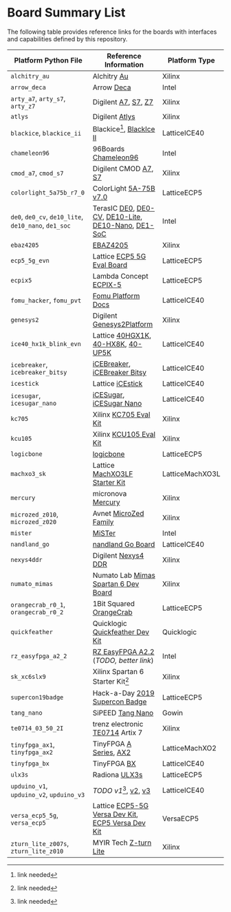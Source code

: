 # Board Summary List

The following table provides reference links for the boards with interfaces and capabilities defined by this repository.

| Platform Python File                                 | Reference Information                                                                                                                                                                                                                                                                                                                                                                                                                                                                                                          | Platform Type   |
| ---------------------------------------------------- | ------------------------------------------------------------------------------------------------------------------------------------------------------------------------------------------------------------------------------------------------------------------------------------------------------------------------------------------------------------------------------------------------------------------------------------------------------------------------------------------------------------------------------ | --------------- |
| `alchitry_au`                                        | Alchitry [Au](https://alchitry.com/boards/au)                                                                                                                                                                                                                                                                                                                                                                                                                                                                                  | Xilinx          |
| `arrow_deca`                                         | Arrow [Deca](https://www.arrow.com/en/products/deca/arrow-development-tools)                                                                                                                                                                                                                                                                                                                                                                                                                                                   | Intel           |
| `arty_a7`, `arty_s7`, `arty_z7`                      | Digilent [A7](https://digilent.com/reference/programmable-logic/arty-a7/reference-manual), [S7](https://digilent.com/reference/programmable-logic/arty-s7/reference-manual), [Z7](https://digilent.com/reference/programmable-logic/arty-z7/reference-manual)                                                                                                                                                                                                                                                                  | Xilinx          |
| `atlys`                                              | Digilent [Atlys](https://digilent.com/reference/programmable-logic/atlys/reference-manual)                                                                                                                                                                                                                                                                                                                                                                                                                                     | Xilinx          |
| `blackice`, `blackice_ii`                            | Blackice[^todo], [BlackIce II](https://github.com/mystorm-org/BlackIce-II/wiki)                                                                                                                                                                                                                                                                                                                                                                                                                                                | LatticeICE40    |
| `chameleon96`                                        | 96Boards [Chameleon96](https://www.96boards.org/product/chameleon96/)                                                                                                                                                                                                                                                                                                                                                                                                                                                          | Intel           |
| `cmod_a7`, `cmod_s7`                                 | Digilent CMOD [A7](https://digilent.com/reference/programmable-logic/cmod-a7/reference-manual), [S7](https://digilent.com/reference/programmable-logic/cmod-s7/reference-manual)                                                                                                                                                                                                                                                                                                                                               | Xilinx          |
| `colorlight_5a75b_r7_0`                              | ColorLight [5A-75B v7.0](https://github.com/q3k/chubby75/blob/master/5a-75b/hardware_V7.0.md)                                                                                                                                                                                                                                                                                                                                                                                                                                  | LatticeECP5     |
| `de0`, `de0_cv`, `de10_lite`, `de10_nano`, `de1_soc` | TerasIC [DE0](https://www.terasic.com.tw/cgi-bin/page/archive.pl?Language=English&CategoryNo=56&No=364), [DE0-CV](https://www.terasic.com.tw/cgi-bin/page/archive.pl?Language=English&No=921&PartNo=4), [DE10-Lite](https://www.terasic.com.tw/cgi-bin/page/archive.pl?Language=English&CategoryNo=218&No=1021), [DE10-Nano](https://www.terasic.com.tw/cgi-bin/page/archive.pl?Language=English&CategoryNo=167&No=1046), [DE1-SoC](https://www.terasic.com.tw/cgi-bin/page/archive.pl?Language=English&CategoryNo=167&No=836) | Intel           |
| `ebaz4205`                                           | [EBAZ4205](https://github.com/xjtuecho/EBAZ4205)                                                                                                                                                                                                                                                                                                                                                                                                                                                                               | Xilinx          |
| `ecp5_5g_evn`                                        | Lattice [ECP5 5G Eval Board](https://www.latticesemi.com/products/developmentboardsandkits/ecp5evaluationboard)                                                                                                                                                                                                                                                                                                                                                                                                                | LatticeECP5     |
| `ecpix5`                                             | Lambda Concept [ECPIX-5](http://docs.lambdaconcept.com/ecpix-5/)                                                                                                                                                                                                                                                                                                                                                                                                                                                               | LatticeECP5     |
| `fomu_hacker`, `fomu_pvt`                            | [Fomu Platform Docs](https://tomu.im/fomu.html)                                                                                                                                                                                                                                                                                                                                                                                                                                                                                | LatticeICE40    |
| `genesys2`                                           | Digilent [Genesys2Platform](https://digilent.com/reference/programmable-logic/genesys-2/reference-manual)                                                                                                                                                                                                                                                                                                                                                                                                                      | Xilinx          |
| `ice40_hx1k_blink_evn`                               | Lattice [40HGX1K](https://www.latticesemi.com/iCEblink40-HX1K), [40-HX8K](https://www.latticesemi.com/Products/DevelopmentBoardsAndKits/iCE40HX8KBreakoutBoard.aspx), [40-UP5K](https://www.latticesemi.com/products/developmentboardsandkits/ice40ultraplusbreakoutboard)                                                                                                                                                                                                                                                     | LatticeICE40    |
| `icebreaker`, `icebreaker_bitsy`                     | [iCEBreaker](https://docs.icebreaker-fpga.org/hardware/icebreaker/), [iCEBreaker Bitsy](https://docs.icebreaker-fpga.org/hardware/bitsy/)                                                                                                                                                                                                                                                                                                                                                                                      | LatticeICE40    |
| `icestick`                                           | Lattice [iCEstick](https://www.latticesemi.com/icestick)                                                                                                                                                                                                                                                                                                                                                                                                                                                                       | LatticeICE40    |
| `icesugar`, `icesugar_nano`                          | [iCESugar](https://github.com/wuxx/icesugar/blob/master/README_en.md), [iCESugar Nano](https://github.com/wuxx/icesugar-nano)                                                                                                                                                                                                                                                                                                                                                                                                  | LatticeICE40    |
| `kc705`                                              | Xilinx [KC705 Eval Kit](https://www.xilinx.com/products/boards-and-kits/ek-k7-kc705-g.html)                                                                                                                                                                                                                                                                                                                                                                                                                                    | Xilinx          |
| `kcu105`                                             | Xilinx [KCU105 Eval Kit](https://www.xilinx.com/products/boards-and-kits/kcu105.html)                                                                                                                                                                                                                                                                                                                                                                                                                                          | Xilinx          |
| `logicbone`                                          | [logicbone](https://github.com/oskirby/logicbone)                                                                                                                                                                                                                                                                                                                                                                                                                                                                              | LatticeECP5     |
| `machxo3_sk`                                         | Lattice [MachXO3LF Starter Kit](https://www.latticesemi.com/products/developmentboardsandkits/machxo3lfstarterkit)                                                                                                                                                                                                                                                                                                                                                                                                             | LatticeMachXO3L |
| `mercury`                                            | micronova [Mercury](https://www.micro-nova.com/mercury)                                                                                                                                                                                                                                                                                                                                                                                                                                                                        | Xilinx          |
| `microzed_z010`, `microzed_z020`                     | Avnet [MicroZed Family](https://www.avnet.com/wps/portal/us/products/avnet-boards/avnet-board-families/microzed/)                                                                                                                                                                                                                                                                                                                                                                                                              | Xilinx          |
| `mister`                                             | [MiSTer](https://mister-devel.github.io/MkDocs_MiSTer/)                                                                                                                                                                                                                                                                                                                                                                                                                                                                        | Intel           |
| `nandland_go`                                        | [nandland Go Board](https://nandland.com/the-go-board/)                                                                                                                                                                                                                                                                                                                                                                                                                                                                        | LatticeICE40    |
| `nexys4ddr`                                          | Digilent [Nexys4 DDR](https://digilent.com/reference/programmable-logic/nexys-4-ddr/reference-manual)                                                                                                                                                                                                                                                                                                                                                                                                                          | Xilinx          |
| `numato_mimas`                                       | Numato Lab [Mimas Spartan 6 Dev Board](https://numato.com/docs/mimas-spartan-6-fpga-development-board/)                                                                                                                                                                                                                                                                                                                                                                                                                        | Xilinx          |
| `orangecrab_r0_1`, `orangecrab_r0_2`                 | 1Bit Squared [OrangeCrab](https://github.com/orangecrab-fpga)                                                                                                                                                                                                                                                                                                                                                                                                                                                                  | LatticeECP5     |
| `quickfeather`                                       | Quicklogic [Quickfeather Dev Kit](https://www.quicklogic.com/products/eos-s3/quickfeather-development-kit/)                                                                                                                                                                                                                                                                                                                                                                                                                    | Quicklogic      |
| `rz_easyfpga_a2_2`                                   | [RZ EasyFPGA A2.2](https://github.com/cosmolabs-ru/RZ-EasyFPGA-A2.2) (*TODO, better link*)                                                                                                                                                                                                                                                                                                                                                                                                                                     | Intel           |
| `sk_xc6slx9`                                         | Xilinx Spartan 6 Starter Kit[^todo]                                                                                                                                                                                                                                                                                                                                                                                                                                                                                            | Xilinx          |
| `supercon19badge`                                    | Hack-a-Day [2019 Supercon Badge](https://hackaday.com/2019/11/16/behind-the-scenes-of-the-2019-superconference-badge/)                                                                                                                                                                                                                                                                                                                                                                                                         | LatticeECP5     |
| `tang_nano`                                          | SiPEED [Tang Nano](http://tangnano.sipeed.com/en/)                                                                                                                                                                                                                                                                                                                                                                                                                                                                             | Gowin           |
| `te0714_03_50_2I`                                    | trenz electronic [TE0714](http://trenz.org/te0714-info) Artix 7                                                                                                                                                                                                                                                                                                                                                                                                                                                                | Xilinx          |
| `tinyfpga_ax1`, `tinyfpga_ax2`                       | TinyFPGA [A Series](https://tinyfpga.com/a-series-guide.html), [AX2]()                                                                                                                                                                                                                                                                                                                                                                                                                                                         | LatticeMachXO2  |
| `tinyfpga_bx`                                        | TinyFPGA [BX](https://tinyfpga.com/bx/guide.html)                                                                                                                                                                                                                                                                                                                                                                                                                                                                              | LatticeICE40    |
| `ulx3s`                                              | Radiona [ULX3s](https://radiona.org/ulx3s/)                                                                                                                                                                                                                                                                                                                                                                                                                                                                                    | LatticeECP5     |
| `upduino_v1`, `upduino_v2`, `upduino_v3`             | *TODO v1*[^todo], [v2](https://github.com/tinyvision-ai-inc/UPduino-v2.1), [v3](https://github.com/tinyvision-ai-inc/UPduino-v3.0)                                                                                                                                                                                                                                                                                                                                                                                             | LatticeICE40    |
| `versa_ecp5_5g`, `versa_ecp5`                        | Lattice [ECP5-5G Versa Dev Kit](https://www.latticesemi.com/products/developmentboardsandkits/ecp55gversadevkit), [ECP5 Versa Dev Kit](https://www.latticesemi.com/Products/DevelopmentBoardsAndKits/ECP5VersaDevelopmentKit)                                                                                                                                                                                                                                                                                                  | VersaECP5       |
| `zturn_lite_z007s`, `zturn_lite_z010`                | MYIR Tech [Z-turn Lite](https://www.myirtech.com/list.asp?id=565)                                                                                                                                                                                                                                                                                                                                                                                                                                                              | Xilinx          |

[^todo]: link needed
